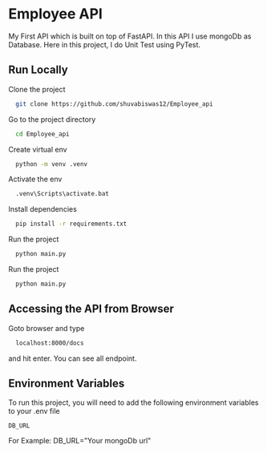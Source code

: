
# Employee API

My First API which is built on top of FastAPI. In this API I use mongoDb as Database. Here in this project, I do Unit Test using PyTest.


## Run Locally

Clone the project

```bash
  git clone https://github.com/shuvabiswas12/Employee_api
```

Go to the project directory

```bash
  cd Employee_api
```

Create virtual env

```bash
  python -m venv .venv
```

Activate the env

```bash
  .venv\Scripts\activate.bat
```

Install dependencies 

```bash
  pip install -r requirements.txt
```

Run the project

```bash
  python main.py
```

Run the project

```bash
  python main.py
```

## Accessing the API from Browser
Goto browser and type 

```bash
  localhost:8000/docs
```
and hit enter. You can see all endpoint.

## Environment Variables

To run this project, you will need to add the following environment variables to your .env file

`DB_URL`

For Example:
DB_URL="Your mongoDb url"


